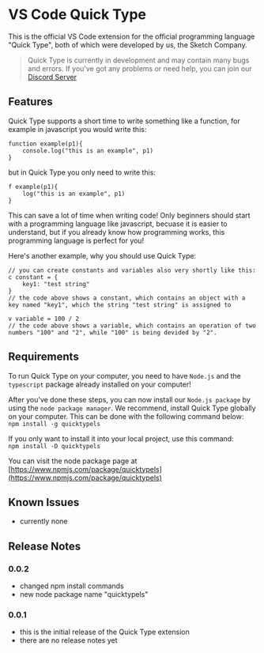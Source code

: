 # VS Code Quick Type
This is the official VS Code extension for the official programming language "Quick Type", both of which were developed by us, the Sketch Company.

> Quick Type is currently in development and may contain many bugs and errors. If you've got any problems or need help, you can join our [Discord Server](https://discord.gg/u94GDJycP4)

## Features

Quick Type supports a short time to write something like a function, for example in javascript you would write this:
```
function example(p1){
    console.log("this is an example", p1)
}
```
but in Quick Type you only need to write this:
```
f example(p1){
    log("this is an example", p1)
}
```
This can save a lot of time when writing code! Only beginners should start with a programming language like javascript, becuase it is easier to understand, but
if you already know how programming works, this programming language is perfect for you!

Here's another example, why you should use Quick Type:
```
// you can create constants and variables also very shortly like this:
c constant = {
    key1: "test string"
}
// the code above shows a constant, which contains an object with a key named "key1", which the string "test string" is assigned to

v variable = 100 / 2
// the code above shows a variable, which contains an operation of two numbers "100" and "2", while "100" is being devided by "2".
```

## Requirements

To run Quick Type on your computer, you need to have `Node.js` and the `typescript` package already installed on your computer!

After you've done these steps, you can now install our `Node.js package` by using the `node package manager`.
We recommend, install Quick Type globally on your computer. This can be done with the following command below: 
<br>
`npm install -g quicktypels`
<br>

If you only want to install it into your local project, use this command:
<br>
`npm install -D quicktypels`
<br>

You can visit the node package page at [https://www.npmjs.com/package/quicktypels](https://www.npmjs.com/package/quicktypels)

## Known Issues

- currently none

## Release Notes

### 0.0.2
- changed npm install commands
- new node package name "quicktypels"

### 0.0.1
- this is the initial release of the Quick Type extension
- there are no release notes yet
